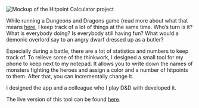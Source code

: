 ![Mockup of the Hitpoint Calculator project](ProjectsImages/HitpointCalculator/HitpointCalculator-flow-mockup.png)

While running a Dungeons and Dragons game (read more about what that means [here](http://www.koenhoogendoorn.nl/dragon's-quill), I keep track of a lot of things at the same time. Who’s turn is it? What is everybody doing? Is everybody still having fun? What would a demonic overlord say to an angry dwarf dressed up as a butler?

Especially during a battle, there are a lot of statistics and numbers to keep track of. To relieve some of the thinkwork, I designed a small tool for my phone to keep next to my notepad. It allows you to write down the names of monsters fighting the heroes and assign a color and a number of hitpoints to them. After that, you can incrementally change it.

I designed the app and a colleague who I play D&D with developed it.

The live version of this tool can be found [here](https://aartvanempel.github.io/hitpoint-calculator/).
